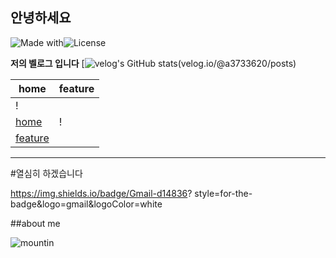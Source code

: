 ## 안녕하세요



![Made with](https://img.shields.io/badge/Made%20with-Love-red)![License](https://img.shields.io/badge/License-Mit-blue.svg)


**저의 벨로그 입니다**
[![velog's GitHub stats](https://velog.readme-stats.vercel.app/api?@a3733620)(velog.io/@a3733620/posts)

|home|feature|
|-----------|-----------|
|!
[home](https://via.placeholder.com/500x300) | !
[feature](https://via.placeholder.com/300x200) |
---

#열심히 하겠습니다

https://img.shields.io/badge/Gmail-d14836?
style=for-the-badge&logo=gmail&logoColor=white




##about me

![mountin](https://github.com/johnDoe/nature-gallery/blob/main/images/mountain.jpg?raw=true)
